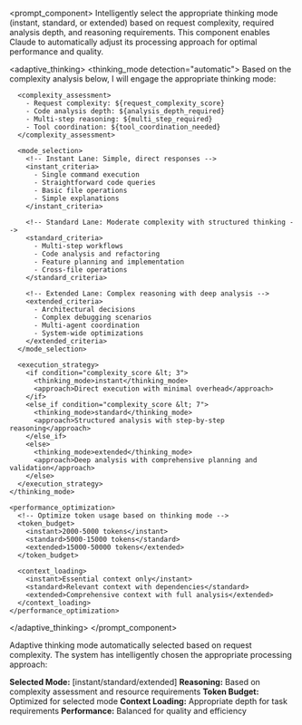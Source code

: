 <prompt_component>
  <step name="Adaptive Thinking Mode Selection">
    <description>
Intelligently select the appropriate thinking mode (instant, standard, or extended) based on request complexity, required analysis depth, and reasoning requirements. This component enables Claude to automatically adjust its processing approach for optimal performance and quality.
    </description>
  </step>

  <adaptive_thinking>
    <thinking_mode detection="automatic">
      Based on the complexity analysis below, I will engage the appropriate thinking mode:
      
      <complexity_assessment>
        - Request complexity: ${request_complexity_score}
        - Code analysis depth: ${analysis_depth_required}
        - Multi-step reasoning: ${multi_step_required}
        - Tool coordination: ${tool_coordination_needed}
      </complexity_assessment>
      
      <mode_selection>
        <!-- Instant Lane: Simple, direct responses -->
        <instant_criteria>
          - Single command execution
          - Straightforward code queries
          - Basic file operations
          - Simple explanations
        </instant_criteria>
        
        <!-- Standard Lane: Moderate complexity with structured thinking -->
        <standard_criteria>
          - Multi-step workflows
          - Code analysis and refactoring
          - Feature planning and implementation
          - Cross-file operations
        </standard_criteria>
        
        <!-- Extended Lane: Complex reasoning with deep analysis -->
        <extended_criteria>
          - Architectural decisions
          - Complex debugging scenarios
          - Multi-agent coordination
          - System-wide optimizations
        </extended_criteria>
      </mode_selection>
      
      <execution_strategy>
        <if condition="complexity_score &lt; 3">
          <thinking_mode>instant</thinking_mode>
          <approach>Direct execution with minimal overhead</approach>
        </if>
        <else_if condition="complexity_score &lt; 7">
          <thinking_mode>standard</thinking_mode>
          <approach>Structured analysis with step-by-step reasoning</approach>
        </else_if>
        <else>
          <thinking_mode>extended</thinking_mode>
          <approach>Deep analysis with comprehensive planning and validation</approach>
        </else>
      </execution_strategy>
    </thinking_mode>
    
    <performance_optimization>
      <!-- Optimize token usage based on thinking mode -->
      <token_budget>
        <instant>2000-5000 tokens</instant>
        <standard>5000-15000 tokens</standard>
        <extended>15000-50000 tokens</extended>
      </token_budget>
      
      <context_loading>
        <instant>Essential context only</instant>
        <standard>Relevant context with dependencies</standard>
        <extended>Comprehensive context with full analysis</extended>
      </context_loading>
    </performance_optimization>
  </adaptive_thinking>
</prompt_component>

<o>
Adaptive thinking mode automatically selected based on request complexity. The system has intelligently chosen the appropriate processing approach:

**Selected Mode:** [instant/standard/extended]
**Reasoning:** Based on complexity assessment and resource requirements
**Token Budget:** Optimized for selected mode
**Context Loading:** Appropriate depth for task requirements
**Performance:** Balanced for quality and efficiency
</o> 
